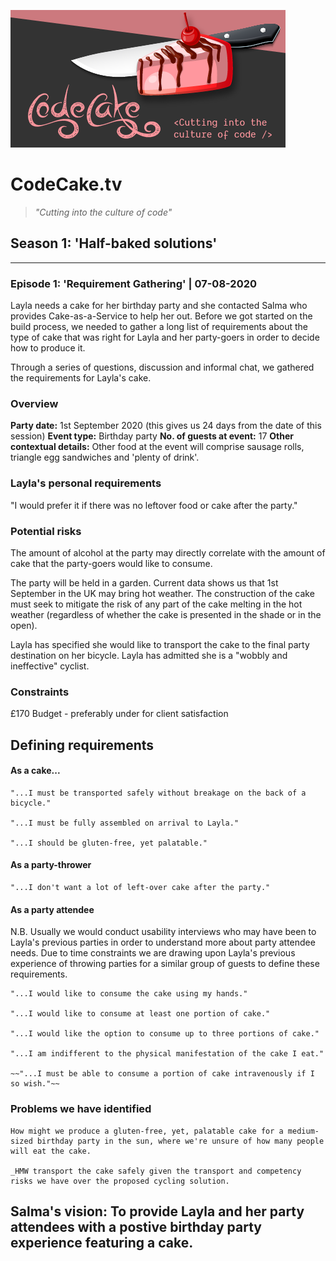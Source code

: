 ![codeCake.tv](../assets/codecake.png)

# CodeCake.tv

> _"Cutting into the culture of code"_

## Season 1: 'Half-baked solutions'

---

### Episode 1: 'Requirement Gathering' | 07-08-2020

Layla needs a cake for her birthday party and she contacted Salma who provides Cake-as-a-Service to help her out. Before we got started on the build process, we needed to gather a long list of requirements about the type of cake that was right for Layla and her party-goers in order to decide how to produce it.

Through a series of questions, discussion and informal chat, we gathered the requirements for Layla's cake.

### Overview

**Party date:** 1st September 2020 (this gives us 24 days from the date of this session)
**Event type:** Birthday party
**No. of guests at event:** 17
**Other contextual details:** Other food at the event will comprise sausage rolls, triangle egg sandwiches and 'plenty of drink'.

### Layla's personal requirements

"I would prefer it if there was no leftover food or cake after the party."

### Potential risks

The amount of alcohol at the party may directly correlate with the amount of cake that the party-goers would like to consume.

The party will be held in a garden. Current data shows us that 1st September in the UK may bring hot weather. The construction of the cake must seek to mitigate the risk of any part of the cake melting in the hot weather (regardless of whether the cake is presented in the shade or in the open).

Layla has specified she would like to transport the cake to the final party destination on her bicycle. Layla has admitted she is a "wobbly and ineffective" cyclist.

### Constraints

£170 Budget - preferably under for client satisfaction

## Defining requirements

#### As a cake...

```
"...I must be transported safely without breakage on the back of a bicycle."

"...I must be fully assembled on arrival to Layla."

"...I should be gluten-free, yet palatable."
```

#### As a party-thrower

```
"...I don't want a lot of left-over cake after the party."
```

#### As a party attendee

N.B. Usually we would conduct usability interviews who may have been to Layla's previous parties in order to understand more about party attendee needs. Due to time constraints we are drawing upon Layla's previous experience of throwing parties for a similar group of guests to define these requirements.

```
"...I would like to consume the cake using my hands."

"...I would like to consume at least one portion of cake."

"...I would like the option to consume up to three portions of cake."

"...I am indifferent to the physical manifestation of the cake I eat."

~~"...I must be able to consume a portion of cake intravenously if I so wish."~~
```

### Problems we have identified

```
How might we produce a gluten-free, yet, palatable cake for a medium-sized birthday party in the sun, where we're unsure of how many people will eat the cake.

_HMW transport the cake safely given the transport and competency risks we have over the proposed cycling solution.
```

## Salma's vision: To provide Layla and her party attendees with a postive birthday party experience featuring a cake.